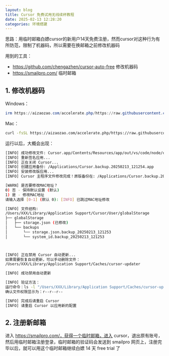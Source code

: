 ```yaml
---
layout: blog
title: Cursor 免费试用无线续杯教程
date: 2025-02-13 12:28:20
categories: 环境搭建
---
```


思路：用临时邮箱白嫖cursor的新用户14天免费注册，然而cursor对这种行为有所防范，限制了机器码，所以需要在换邮箱之前修改机器码

用到的工具：

- https://github.com/chengazhen/cursor-auto-free 修改机器码
- https://smailpro.com/ 临时邮箱

## 1. 修改机器码

Windows：

```powershell
irm https://aizaozao.com/accelerate.php/https://raw.githubusercontent.com/yuaotian/go-cursor-help/refs/heads/master/scripts/run/cursor_win_id_modifier.ps1 | iex
```

Mac：

```bash
curl -fsSL https://aizaozao.com/accelerate.php/https://raw.githubusercontent.com/yuaotian/go-cursor-help/refs/heads/master/scripts/run/cursor_mac_id_modifier.sh| sudo bash
```

运行以后，大概会出现：

``` bash
[INFO] 成功修改文件: Cursor.app/Contents/Resources/app/out/vs/code/node/cliProcessMain.js
[INFO] 重新签名应用...
[INFO] 正在关闭 Cursor...
[INFO] 创建应用备份: /Applications/Cursor.backup.20250213_121254.app
[INFO] 安装修改版应用...
[INFO] Cursor 主程序文件修改完成！原版备份在: /Applications/Cursor.backup.20250213_121254.app

[WARN] 是否要修改MAC地址？
0) 否 - 保持默认设置 (默认)
1) 是 - 修改MAC地址
请输入选择 [0-1] (默认 0): [INFO] 已跳过MAC地址修改

[INFO] 文件结构:
/Users/XXX/Library/Application Support/Cursor/User/globalStorage
├── globalStorage
│   ├── storage.json (已修改)
│   └── backups
│       └── storage.json.backup_20250213_121253
│       └── system_id.backup_20250213_121253



[INFO] 正在禁用 Cursor 自动更新...
如果需要恢复自动更新，可以手动删除文件：
/Users/XXX/Library/Application Support/Caches/cursor-updater

[INFO] 成功禁用自动更新

[INFO] 验证方法：
运行命令：ls -l "/Users/XXX/Library/Application Support/Caches/cursor-updater"
确认文件权限显示为：r--r--r--

[INFO] 完成后请重启 Cursor
[INFO] 请重启 Cursor 以应用新的配置
```

## 2. 注册新邮箱

进入 https://smailpro.com/，获得一个临时邮箱，进入 cursor，退出原有账号，然后用临时邮箱注册登录，临时邮箱的验证码会发送到 smailpro 网页上，注册完毕以后，就可以用这个临时邮箱继续白嫖 14 天 free trial 了
